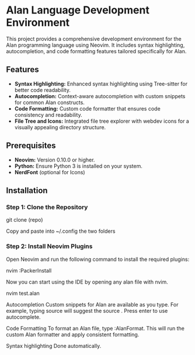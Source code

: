 # Alan Language Development Environment

This project provides a comprehensive development environment for the Alan programming language using Neovim. It includes syntax highlighting, autocompletion, and code formatting features tailored specifically for Alan.

## Features

- **Syntax Highlighting:** Enhanced syntax highlighting using Tree-sitter for better code readability.
- **Autocompletion:** Context-aware autocompletion with custom snippets for common Alan constructs.
- **Code Formatting:** Custom code formatter that ensures code consistency and readability.
- **File Tree and Icons:** Integrated file tree explorer with webdev icons for a visually appealing directory structure.

## Prerequisites

- **Neovim:** Version 0.10.0 or higher.
- **Python:** Ensure Python 3 is installed on your system.
- **NerdFont** (optional for Icons)

## Installation

### Step 1: Clone the Repository

git clone (repo)

Copy and paste into ~/.config the two folders

### Step 2: Install Neovim Plugins
Open Neovim and run the following command to install the required plugins:

nvim
:PackerInstall

Now you can start using the IDE by opening any alan file with nvim.

nvim test.alan

Autocompletion
Custom snippets for Alan are available as you type. For example, typing source will suggest the source . Press enter to use autocomplete.

Code Formatting
To format an Alan file, type :AlanFormat. This will run the custom Alan formatter and apply consistent formatting.

Syntax highlighting 
Done automatically.
